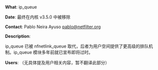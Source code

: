 **What**: ip_queue

**Date**: 最终在内核 v3.5.0 中被移除

**Contact**: Pablo Neira Ayuso <pablo@netfilter.org>

**Description**:

ip_queue 已被 nfnetlink_queue 取代，后者为用户空间提供了更高级的排队机制。ip_queue 模块多年前就已宣布即将过时。

**Users**: （无具体提及用户相关内容，暂不翻译此部分）